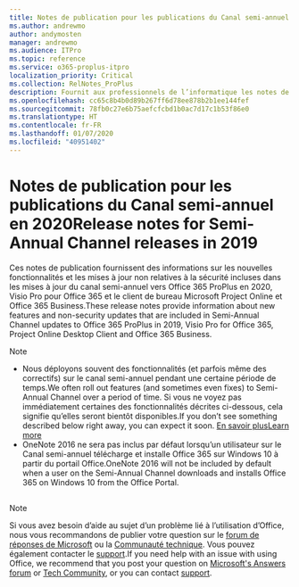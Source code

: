 ```yaml
---
title: Notes de publication pour les publications du Canal semi-annuel en 2020
ms.author: andrewmo
author: andymosten
manager: andrewmo
ms.audience: ITPro
ms.topic: reference
ms.service: o365-proplus-itpro
localization_priority: Critical
ms.collection: RelNotes_ProPlus
description: Fournit aux professionnels de l’informatique les notes de publication pour les versions du Canal semi-annuel pour Office 365 ProPlus en 2020
ms.openlocfilehash: cc65c8b4b0d89b267ff6d78ee878b2b1ee144fef
ms.sourcegitcommit: 78fb0c27e6b75aefcfcbd1b0ac7d17c1b53f86e0
ms.translationtype: HT
ms.contentlocale: fr-FR
ms.lasthandoff: 01/07/2020
ms.locfileid: "40951402"
---
```

# <a name="release-notes-for-semi-annual-channel-releases-in-2020"></a><span data-ttu-id="f816b-103">Notes de publication pour les publications du Canal semi-annuel en 2020</span><span class="sxs-lookup"><span data-stu-id="f816b-103">Release notes for Semi-Annual Channel releases in 2019</span></span>

<span data-ttu-id="f816b-104">Ces notes de publication fournissent des informations sur les nouvelles fonctionnalités et les mises à jour non relatives à la sécurité incluses dans les mises à jour du canal semi-annuel vers Office 365 ProPlus en 2020, Visio Pro pour Office 365 et le client de bureau Microsoft Project Online et Office 365 Business.</span><span class="sxs-lookup"><span data-stu-id="f816b-104">These release notes provide information about new features and non-security updates that are included in Semi-Annual Channel updates to Office 365 ProPlus in 2019, Visio Pro for Office 365, Project Online Desktop Client and Office 365 Business.</span></span>

> [!NOTE]
>
>- <span data-ttu-id="f816b-105">Nous déployons souvent des fonctionnalités (et parfois même des correctifs) sur le canal semi-annuel pendant une certaine période de temps.</span><span class="sxs-lookup"><span data-stu-id="f816b-105">We often roll out features (and sometimes even fixes) to Semi-Annual Channel over a period of time.</span></span> <span data-ttu-id="f816b-106">Si vous ne voyez pas immédiatement certaines des fonctionnalités décrites ci-dessous, cela signifie qu’elles seront bientôt disponibles.</span><span class="sxs-lookup"><span data-stu-id="f816b-106">If you don’t see something described below right away, you can expect it soon.</span></span> [<span data-ttu-id="f816b-107">En savoir plus</span><span class="sxs-lookup"><span data-stu-id="f816b-107">Learn more</span></span>](https://support.office.com/article/when-do-i-get-the-newest-features-in-for-office-365-da36192c-58b9-4bc9-8d51-bb6eed468516)
>- <span data-ttu-id="f816b-108">OneNote 2016 ne sera pas inclus par défaut lorsqu’un utilisateur sur le Canal semi-annuel télécharge et installe Office 365 sur Windows 10 à partir du portail Office.</span><span class="sxs-lookup"><span data-stu-id="f816b-108">OneNote 2016 will not be included by default when a user on the Semi-Annual Channel downloads and installs Office 365 on Windows 10 from the Office Portal.</span></span>

##

> [!NOTE]
> <span data-ttu-id="f816b-109">Si vous avez besoin d’aide au sujet d’un problème lié à l’utilisation d’Office, nous vous recommandons de publier votre question sur le [forum de réponses de Microsoft](https://answers.microsoft.com/) ou la [Communauté technique](https://techcommunity.microsoft.com/). Vous pouvez également contacter le [support](https://support.microsoft.com/contactus).</span><span class="sxs-lookup"><span data-stu-id="f816b-109">If you need help with an issue with using Office, we recommend that you post your question on [Microsoft's Answers forum](https://answers.microsoft.com/) or [Tech Community](https://techcommunity.microsoft.com/), or you can contact [support](https://support.microsoft.com/contactus).</span></span>
